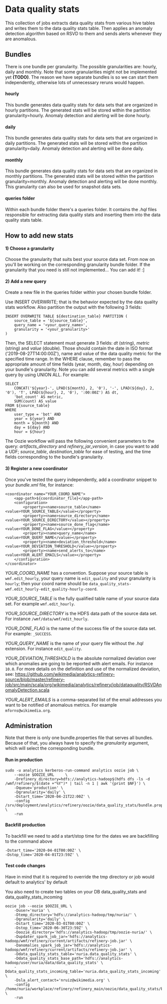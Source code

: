 # Data quality stats

This collection of jobs extracts data quality stats from various hive tables
and writes them to the data quality stats table. Then applies an anomaly
detection algorithm based on RSVD to them and sends alerts whenever they are
anomalous.

## Bundles
There is one bundle per granularity. The possible granularities are: hourly,
daily and monthly. Note that some granularities might not be implemented yet
**(TODO)**. The reason we have separate bundles is so we can start them
independently, otherwise lots of unnecessary reruns would happen.

#### hourly
This bundle generates data quality stats for data sets that are organized in
hourly partitions. The generated stats will be stored within the partition
granularity=hourly. Anomaly detection and alerting will be done hourly.

#### daily
This bundle generates data quality stats for data sets that are organized in
daily partitions. The generated stats will be stored within the partition
granularity=daily.  Anomaly detection and alerting will be done daily.

#### monthly
This bundle generates data quality stats for data sets that are organized in
monthly partitions. The generated stats will be stored within the partition
granularity=monthly. Anomaly detection and alerting will be done monthly.
This granularity can also be used for snapshot data sets.

#### queries folder
Within each bundle folder there's a queries folder. It contains the *.hql*
files responsible for extracting data quality stats and inserting them into
the data quality stats table.

## How to add new stats

#### 1) Choose a granularity
Choose the granularity that suits best your source data set. From now on you'll
be working on the corresponding granularity bundle folder. If the granularity
that you need is still not implemented... You can add it! :]

#### 2) Add a new query
Create a new file in the queries folder within your chosen bundle folder.

Use INSERT OVERWRITE; that is the behavior expected by the data quality stats
workflow. Also partition the output with the following 3 fields:
```
INSERT OVERWRITE TABLE ${destination_table} PARTITION (
    source_table = '${source_table}',
    query_name = '<your_query_name>',
    granularity = '<your_granularity>'
)
```
Then, the SELECT statement must generate 3 fields: *dt* (string), *metric*
(string) and *value* (double). Those should contain the date in ISO format
('2019-08-27T14:00:00Z'), name and value of the data quality metric for the
specified time range. In the WHERE clause, remember to pass the appropriate
amount of time fields (year, month, day, hour) depending on your bundle's
granularity. Note you can add several metrics with a single query by using
UNION ALL. For example:
```
SELECT
    CONCAT('${year}-', LPAD(${month}, 2, '0'), '-', LPAD(${day}, 2, '0'), 'T', LPAD(${hour}, 2, '0'), ':00:00Z') AS dt,
    'bot_count' AS metric,
    SUM(count) AS value
FROM ${source_table}
WHERE
    user_type = 'bot' AND
    year = ${year} AND
    month = ${month} AND
    day = ${day} AND
    hour = ${hour}
```

The Oozie workflow will pass the following convenient parameters to the query:
*artifacts_directory* and *refinery_jar_version*, in case you want to add a
UDF; *source_table*, *destination_table* for ease of testing, and the time
fields corresponding to the bundle's granularity.

#### 3) Register a new coordinator
Once you've tested the query independently, add a coordinator snippet to your
*bundle.xml* file, for instance:
```
<coordinator name="YOUR_COORD_NAME">
    <app-path>${coordinator_file}</app-path>
    <configuration>
        <property><name>source_table</name><value>YOUR_SOURCE_TABLE</value></property>
        <property><name>source_directory</name><value>YOUR_SOURCE_DIRECTORY</value></property>
        <property><name>source_done_flag</name><value>YOUR_DONE_FLAG</value></property>
        <property><name>query_name</name><value>YOUR_QUERY_NAME</value></property>
        <property><name>deviation_threshold</name><value>YOUR_DEVIATION_THRESHOLD</value></property>
        <property><name>send_alerts_to</name><value>YOUR_ALERT_EMAILS</value></property>
    </configuration>
</coordinator>
```

*YOUR_COORD_NAME* has a convention. Suppose your source table is
`wmf.edit_hourly`, your query name is `edit_quality` and your granularity is
`hourly`; then your coord name should be
`data_quality_stats-wmf.edit_hourly-edit_quality-hourly-coord`.

*YOUR_SOURCE_TABLE* is the fully qualified table name of your source data set.
For example `wmf.edit_hourly`.

*YOUR_SOURCE_DIRECTORY* is the HDFS data path of the source data set. For
instance `/wmf/data/wmf/edit_hourly`.

*YOUR_DONE_FLAG* is the name of the success file of the source data set. For
example: `_SUCCESS`.

*YOUR_QUERY_NAME* is the name of your query file without the *.hql* extension.
For instance `edit_quality`.

*YOUR_DEVIATION_THRESHOLD* is the absolute normalized deviation over which
anomalies are going to be reported with alert emails. For instance `10.0`.
For more details on the definition and use of the normalized deviation, see:
https://github.com/wikimedia/analytics-refinery-source/blob/master/refinery-job/src/main/scala/org/wikimedia/analytics/refinery/job/dataquality/RSVDAnomalyDetection.scala

*YOUR_ALERT_EMAILS* is a comma-separated list of the email addresses you want
to be notified of anomalous metrics. For example `mforns@wikimedia.org`.

## Administration

Note that there is only one bundle.properties file that serves all bundles.
Because of that, you always have to specify the *granularity* argument, which
will select the corresponding bundle.

#### Run in production
```
sudo -u analytics kerberos-run-command analytics oozie job \
    --oozie $OOZIE_URL     \
    -Drefinery_directory=hdfs://analytics-hadoop$(hdfs dfs -ls -d /wmf/refinery/$(date +"%Y")* | tail -n 1 | awk '{print $NF}') \
    -Dqueue='production' \
    -Dgranularity='daily' \
    -Dstart_time='2020-04-21T22:00Z' \
    -config /srv/deployment/analytics/refinery/oozie/data_quality_stats/bundle.properties \
    -run
```


#### Backfill production
To backfill we need to add a start/stop time for the dates we are backfilling to the command above
```
-Dstart_time='2020-04-01T00:00Z' \
-Dstop_time='2020-04-01T23:59Z' \
```

#### Test code changes
Have in mind that it is required to override the tmp directory
or job would default to analytics' by default

You also need to create two tables on your DB data_quality_stats and
data_quality_stats_incoming
```
oozie job --oozie $OOZIE_URL \
    -Duser='nuria' \
    -Dtemp_directory='hdfs://analytics-hadoop/tmp/nuria/' \
    -Dgranularity='daily' \
    -Dstart_time='2020-03-01T00:00Z' \
    -Dstop_time='2020-06-30T23:59Z' \
    -Doozie_directory='hdfs://analytics-hadoop/tmp/oozie-nuria/' \
    -Dupdater_spark_job_jar='hdfs://analytics-hadoop/wmf/refinery/current/artifacts/refinery-job.jar' \
    -Danomalies_spark_job_jar='hdfs://analytics-hadoop/wmf/refinery/current/artifacts/refinery-job.jar' \
    -Ddata_quality_stats_table='nuria.data_quality_stats' \
    -Ddata_quality_stats_base_path='hdfs://analytics-hadoop/user/nuria/data/data_quality_stats' \
    -Ddata_quality_stats_incoming_table='nuria.data_quality_stats_incoming' \
    -Dsla_alert_contact='nruiz@wikimedia.org' \
    -config /home/nuria/workplace/refinery/refinery_main/oozie/data_quality_stats/bundle.properties \
    -run
```
